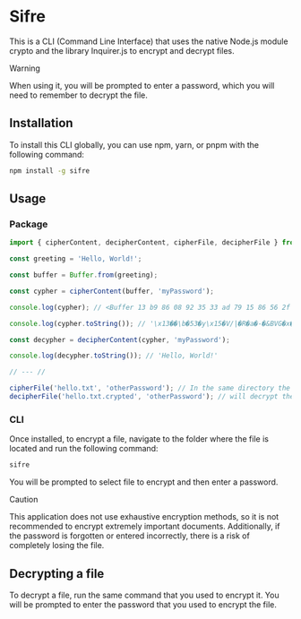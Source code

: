 # Sifre

This is a CLI (Command Line Interface) that uses the native Node.js module crypto and the library Inquirer.js to encrypt and decrypt files.

> [!WARNING]
> When using it, you will be prompted to enter a password, which you will need to remember to decrypt the file.

## Installation
To install this CLI globally, you can use npm, yarn, or pnpm with the following command:

```bash
npm install -g sifre
```

## Usage

### Package

``` javascript
import { cipherContent, decipherContent, cipherFile, decipherFile } from "sifre";

const greeting = 'Hello, World!';

const buffer = Buffer.from(greeting);

const cypher = cipherContent(buffer, 'myPassword');

console.log(cypher); // <Buffer 13 b9 86 08 92 35 33 ad 79 15 86 56 2f 7c 99 52 e3 9b 61 fb 2d cb 26 42 56 47 a3 78 c0>

console.log(cypher.toString()); // '\x13��\b�53�y\x15�V/|�R�a�-�&BVG�x�'

const decypher = decipherContent(cypher, 'myPassword');

console.log(decypher.toString()); // 'Hello, World!' 

// --- //

cipherFile('hello.txt', 'otherPassword'); // In the same directory the file 'hello.txt.crypted' will be created
decipherFile('hello.txt.crypted', 'otherPassword'); // will decrypt the file 'hello.txt.crypted' and return to 'hello.txt' with the original content
```

### CLI
Once installed, to encrypt a file, navigate to the folder where the file is located and run the following command:

```bash
sifre
```
You will be prompted to select file to encrypt and then enter a password.

> [!CAUTION]
> This application does not use exhaustive encryption methods, so it is not recommended to encrypt extremely important documents. Additionally, if the password is forgotten or entered incorrectly, there is a risk of completely losing the file.

## Decrypting a file
To decrypt a file, run the same command that you used to encrypt it. You will be prompted to enter the password that you used to encrypt the file.
